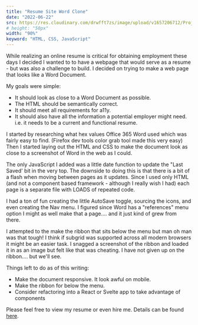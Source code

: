 ```yaml
---
title: "Resume Site Word Clone"
date: "2022-06-22"
src: https://res.cloudinary.com/drwfft7zs/image/upload/v1657206712/Projects_Blog/Screenshot_2022-07-07_at_11.11.33_AM_1_bgjxsi.png
# height: "50px"
width: "90%"
keyword: "HTML, CSS, JavaScript"
---
```


While realizing an online resume is critical for obtaining employment these days I decided I wanted to to have a webpage that would serve as a resume - but was also a challenge to build. I decided on trying to make a web page that looks like a Word Document.

My goals were simple:

- It should look as close to a Word Document as possible.
- The HTML should be semantically correct.
- It should meet all requirements for a11y.
- It should also have all the information a potential employer might need. i.e. it needs to be a current and functional resume.

I started by researching what hex values Office 365 Word used which was fairly easy to find. (Firefox dev tools color grab tool made this very easy) Then I started laying out the HTML and CSS to make the document look as close to a screenshot of Word in the web as I could.

The only JavaScript I added was a little date function to update the "Last Saved' bit in the very top. The downside to doing this is that there is a bit of a flash when moving between pages as it updates. Since I used only HTML (and not a component based framework - although I really wish I had) each page is a separate file with LOADS of repeated code.

I had a ton of fun creating the little AutoSave toggle, sourcing the icons, and even creating the Nav menu. I figured since Word has a "references" menu option I might as well make that a page.... and it just kind of grew from there.

I attempted to the make the ribbon that sits below the menu but man oh man was that tough! I think if subgrid was supported across all modern browsers it might be an easier task. I snagged a screenshot of the ribbon and loaded it in as an image but felt like that was cheating. I have not given up on the ribbon.... but we'll see.

Things left to do as of this writing:

- Make the document responsive. It look awful on mobile.
- Make the ribbon for below the menu.
- Consider refactoring into a React or Svelte app to take advantage of components

Please feel free to view my resume or even hire me. Details can be found [here](https://resume.jonellwood.dev).
